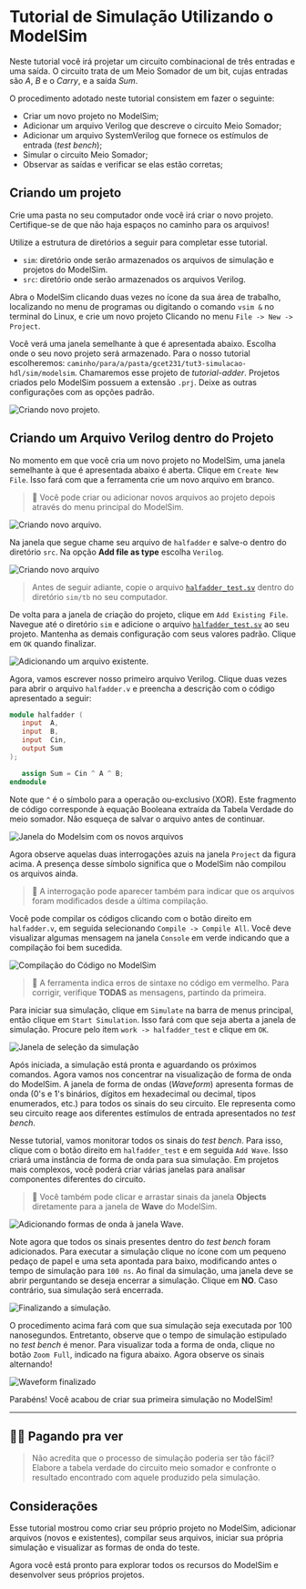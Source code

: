 # Tutorial de Simulação Utilizando o ModelSim

Neste tutorial você irá projetar um circuito combinacional de três entradas e uma saída. O circuito trata de um Meio Somador de um bit, cujas entradas são _A_, _B_ e o _Carry_, e a saída _Sum_.

O procedimento adotado neste tutorial consistem em fazer o seguinte:

- Criar um novo projeto no ModelSim;
- Adicionar um arquivo Verilog que descreve o circuito Meio Somador;
- Adicionar um arquivo SystemVerilog que fornece os estímulos de entrada (_test bench_);
- Simular o circuito Meio Somador;
- Observar as saídas e verificar se elas estão corretas;

## Criando um projeto

Crie uma pasta no seu computador onde você irá criar o novo projeto. Certifique-se de que não haja espaços no caminho para os arquivos!

Utilize a estrutura de diretórios a seguir para completar esse tutorial.

- `sim`: diretório onde serão armazenados os arquivos de simulação e projetos do ModelSim.
- `src`: diretório onde serão armazenados os arquivos Verilog.

Abra o ModelSim clicando duas vezes no ícone da sua área de trabalho, localizando no menu de programas ou digitando o comando `vsim &` no terminal do Linux, e crie um novo projeto Clicando no menu `File -> New -> Project`.

Você verá uma janela semelhante à que é apresentada abaixo. Escolha onde o seu novo projeto será armazenado. Para o nosso tutorial escolheremos: `caminho/para/a/pasta/gcet231/tut3-simulacao-hdl/sim/modelsim`. Chamaremos esse projeto de _tutorial-adder_. Projetos criados pelo ModelSim possuem a extensão `.prj`. Deixe as outras configurações com as opções padrão.

![Criando novo projeto.](./images/01-create_project.png)

## Criando um Arquivo Verilog dentro do Projeto

No momento em que você cria um novo projeto no ModelSim, uma janela semelhante à que é apresentada abaixo é aberta. Clique em `Create New File`. Isso fará com que a ferramenta crie um novo arquivo em branco.

> 💁 Você pode criar ou adicionar novos arquivos ao projeto depois através do menu principal do ModelSim.

![Criando novo arquivo.](./images/02-create_new_file.png)

Na janela que segue chame seu arquivo de `halfadder` e salve-o dentro do diretório `src`. Na opção **Add file as type** escolha `Verilog`.

![Criando novo arquivo](./images/03-name_file.png)

> Antes de seguir adiante, copie o arquivo [`halfadder_test.sv`](../proj/sim/halfadder_test.sv) dentro do diretório `sim/tb` no seu computador.

De volta para a janela de criação do projeto, clique em `Add Existing File`. Navegue até o diretório `sim` e adicione o arquivo [`halfadder_test.sv`](../proj/sim/halfadder_test.sv) ao seu projeto. Mantenha as demais configuração com seus valores padrão. Clique em `OK` quando finalizar.

![Adicionando um arquivo existente.](./images/04-add_file.png)

Agora, vamos escrever nosso primeiro arquivo Verilog. Clique duas vezes para abrir o arquivo `halfadder.v` e preencha a descrição com o código apresentado a seguir:

```verilog
module halfadder (
   input  A,
   input  B,
   input  Cin,
   output Sum
);

   assign Sum = Cin ^ A ^ B;
endmodule
```

Note que `^` é o símbolo para a operação ou-exclusivo (XOR). Este fragmento de código corresponde à equação Booleana extraída da Tabela Verdade do meio somador. Não esqueça de salvar o arquivo antes de continuar.

![Janela do Modelsim com os novos arquivos](./images/05-code_halfadder.png)

Agora observe aquelas duas interrogações azuis na janela `Project` da figura acima. A presença desse símbolo significa que o ModelSim não compilou os arquivos ainda.

> 💁 A interrogação pode aparecer também para indicar que os arquivos foram modificados desde a última compilação.

Você pode compilar os códigos clicando com o botão direito em `halfadder.v`, em seguida selecionando `Compile -> Compile All`. Você deve visualizar algumas mensagem na janela `Console` em verde indicando que a compilação foi bem sucedida.

![Compilação do Código no ModelSim](./images/06-compile_result.png)

> 💁 A ferramenta indica erros de sintaxe no código em vermelho. Para corrigir, verifique **TODAS** as mensagens, partindo da primeira.

Para iniciar sua simulação, clique em `Simulate` na barra de menus principal, então clique em `Start Simulation`. Isso fará com que seja aberta a janela de simulação. Procure pelo item `work -> halfadder_test` e clique em `OK`.

![Janela de seleção da simulação](./images/07-start_simulation.png)

Após iniciada, a simulação está pronta e aguardando os próximos comandos. Agora vamos nos concentrar na visualização de forma de onda do ModelSim. A janela de forma de ondas (_Waveform_) apresenta formas de onda (0's e 1's binários, dígitos em hexadecimal ou decimal, tipos enumerados, etc.) para todos os sinais do seu circuito. Ele representa como seu circuito reage aos diferentes estímulos de entrada apresentados no _test bench_.

Nesse tutorial, vamos monitorar todos os sinais do _test bench_. Para isso, clique com o botão direito em `halfadder_test` e em seguida `Add Wave`. Isso criará uma instância de forma de onda para sua simulação. Em projetos mais complexos, você poderá criar várias janelas para analisar componentes diferentes do circuito.

> 💁 Você também pode clicar e arrastar sinais da janela **Objects** diretamente para a janela de **Wave** do ModelSim.

![Adicionando formas de onda à janela Wave.](./images/08-add_wave.png)

Note agora que todos os sinais presentes dentro do _test bench_ foram adicionados. Para executar a simulação clique no ícone com um pequeno pedaço de papel e uma seta apontada para baixo, modificando antes o tempo de simulação para `100 ns`. Ao final da simulação, uma janela deve se abrir perguntando se deseja encerrar a simulação. Clique em **NO**. Caso contrário, sua simulação será encerrada.

![Finalizando a simulação.](./images/09-finish.png)

O procedimento acima fará com que sua simulação seja executada por 100 nanosegundos. Entretanto, observe que o tempo de simulação estipulado no _test bench_ é menor. Para visualizar toda a forma de onda, clique no botão `Zoom Full`, indicado na figura abaixo. Agora observe os sinais alternando!

![Waveform finalizado](./images/10-waveform.png)

Parabéns! Você acabou de criar sua primeira simulação no ModelSim!

---

## 🧑‍💻 Pagando pra ver

> Não acredita que o processo de simulação poderia ser tão fácil? Elabore a tabela verdade do circuito meio somador e confronte o resultado encontrado com aquele produzido pela simulação.

## Considerações

Esse tutorial mostrou como criar seu próprio projeto no ModelSim, adicionar arquivos (novos e existentes), compilar seus arquivos, iniciar sua própria simulação e visualizar as formas de onda do teste.

Agora você está pronto para explorar todos os recursos do ModelSim e desenvolver seus próprios projetos.

